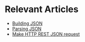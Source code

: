 # Relevant Articles

- [Building JSON](https://opensource.hcltechsw.com/voltscript-docs/howto/extensions/buildingjson/index.html)
- [Parsing JSON](https://opensource.hcltechsw.com/voltscript-docs/howto/extensions/json/index.html)
- [Make HTTP REST JSON request](https://opensource.hcltechsw.com/voltscript-docs/howto/extensions/web/index.html)